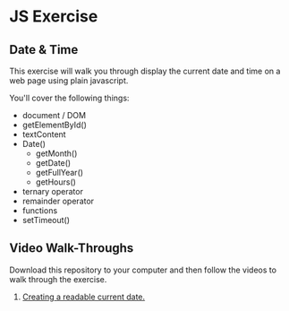 # JS Exercise

## Date & Time

This exercise will walk you through display the current date and time on a web page using plain javascript.

You'll cover the following things:

* document / DOM
* getElementById()
* textContent
* Date()
  * getMonth()
  * getDate()
  * getFullYear()
  * getHours()
* ternary operator
* remainder operator
* functions
* setTimeout()

## Video Walk-Throughs

Download this repository to your computer and then follow the videos to walk through the exercise.

1. [Creating a readable current date.](https://youtu.be/IH9fUHQzwXw)
